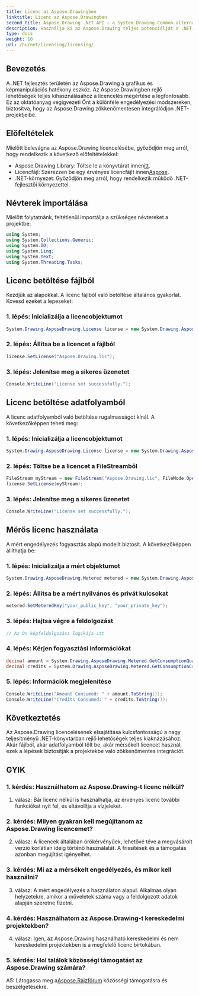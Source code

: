 ```yaml
---
title: Licenc az Aspose.Drawingben
linktitle: Licenc az Aspose.Drawingben
second_title: Aspose.Drawing .NET API – a System.Drawing.Common alternatívája
description: Használja ki az Aspose.Drawing teljes potenciálját a .NET-ben. Mesterlicenc a zökkenőmentes integrációért. Töltse le most, és javítsa grafikai és képkezelési képességeit.
type: docs
weight: 10
url: /hu/net/licensing/licensing/
---
```

## Bevezetés

A .NET fejlesztés területén az Aspose.Drawing a grafikus és képmanipulációs hatékony eszköz. Az Aspose.Drawingben rejlő lehetőségek teljes kihasználásához a licencelés megértése a legfontosabb. Ez az oktatóanyag végigvezeti Önt a különféle engedélyezési módszereken, biztosítva, hogy az Aspose.Drawing zökkenőmentesen integrálódjon .NET-projektjeibe.

## Előfeltételek

Mielőtt belevágna az Aspose.Drawing licencelésébe, győződjön meg arról, hogy rendelkezik a következő előfeltételekkel:

-  Aspose.Drawing Library: Töltse le a könyvtárat innen[itt](https://releases.aspose.com/drawing/net/).
-  Licencfájl: Szerezzen be egy érvényes licencfájlt innen[Aspose](https://purchase.aspose.com/buy).
- .NET-környezet: Győződjön meg arról, hogy rendelkezik működő .NET-fejlesztői környezettel.

## Névterek importálása

Mielőtt folytatnánk, feltétlenül importálja a szükséges névtereket a projektbe:

```csharp
using System;
using System.Collections.Generic;
using System.IO;
using System.Linq;
using System.Text;
using System.Threading.Tasks;
```

## Licenc betöltése fájlból

Kezdjük az alapokkal. A licenc fájlból való betöltése általános gyakorlat. Kovesd ezeket a lepeseket:

### 1. lépés: Inicializálja a licencobjektumot

```csharp
System.Drawing.AsposeDrawing.License license = new System.Drawing.AsposeDrawing.License();
```

### 2. lépés: Állítsa be a licencet a fájlból

```csharp
license.SetLicense("Aspose.Drawing.lic");
```

### 3. lépés: Jelenítse meg a sikeres üzenetet

```csharp
Console.WriteLine("License set successfully.");
```

## Licenc betöltése adatfolyamból

A licenc adatfolyamból való betöltése rugalmasságot kínál. A következőképpen teheti meg:

### 1. lépés: Inicializálja a licencobjektumot

```csharp
System.Drawing.AsposeDrawing.License license = new System.Drawing.AsposeDrawing.License();
```

### 2. lépés: Töltse be a licencet a FileStreamből

```csharp
FileStream myStream = new FileStream("Aspose.Drawing.lic", FileMode.Open);
license.SetLicense(myStream);
```

### 3. lépés: Jelenítse meg a sikeres üzenetet

```csharp
Console.WriteLine("License set successfully.");
```

## Mérős licenc használata

A mért engedélyezés fogyasztás alapú modellt biztosít. A következőképpen állíthatja be:

### 1. lépés: Inicializálja a mért objektumot

```csharp
System.Drawing.AsposeDrawing.Metered metered = new System.Drawing.AsposeDrawing.Metered();
```

### 2. lépés: Állítsa be a mért nyilvános és privát kulcsokat

```csharp
metered.SetMeteredKey("your_public_key", "your_private_key");
```

### 3. lépés: Hajtsa végre a feldolgozást

```csharp
// Az Ön képfeldolgozási logikája itt
```

### 4. lépés: Kérjen fogyasztási információkat

```csharp
decimal amount = System.Drawing.AsposeDrawing.Metered.GetConsumptionQuantity();
decimal credits = System.Drawing.AsposeDrawing.Metered.GetConsumptionCredit();
```

### 5. lépés: Információk megjelenítése

```csharp
Console.WriteLine("Amount Consumed: " + amount.ToString());
Console.WriteLine("Credits Consumed: " + credits.ToString());
```

## Következtetés

Az Aspose.Drawing licencelésének elsajátítása kulcsfontosságú a nagy teljesítményű .NET-könyvtárban rejlő lehetőségek teljes kiaknázásához. Akár fájlból, akár adatfolyamból tölt be, akár mérsékelt licencet használ, ezek a lépések biztosítják a projektekbe való zökkenőmentes integrációt.

## GYIK

### 1. kérdés: Használhatom az Aspose.Drawing-t licenc nélkül?

1. válasz: Bár licenc nélkül is használhatja, az érvényes licenc további funkciókat nyit fel, és eltávolítja a vízjeleket.

### 2. kérdés: Milyen gyakran kell megújítanom az Aspose.Drawing licencemet?

2. válasz: A licencek általában örökérvényűek, lehetővé téve a megvásárolt verzió korlátlan ideig történő használatát. A frissítések és a támogatás azonban megújítást igényelhet.

### 3. kérdés: Mi az a mérsékelt engedélyezés, és mikor kell használni?

3. válasz: A mért engedélyezés a használaton alapul. Alkalmas olyan helyzetekre, amikor a műveletek száma vagy a feldolgozott adatok alapján szeretne fizetni.

### 4. kérdés: Használhatom az Aspose.Drawing-t kereskedelmi projektekben?

4. válasz: Igen, az Aspose.Drawing használható kereskedelmi és nem kereskedelmi projektekben is a megfelelő licenc birtokában.

### 5. kérdés: Hol találok közösségi támogatást az Aspose.Drawing számára?

 A5: Látogassa meg a[Aspose.Rajzfórum](https://forum.aspose.com/c/diagram/17) közösségi támogatásra és beszélgetésekre.